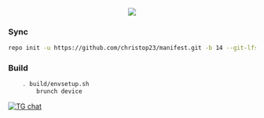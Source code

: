 <p align="center">
  <img src="https://i.imgur.com/32ihEhr.png"/>
</p>

### Sync ###
```bash
repo init -u https://github.com/christop23/manifest.git -b 14 --git-lfs
```

### Build ###
```bash
	. build/envsetup.sh
        brunch device
```

[![TG chat](https://img.shields.io/badge/Support-Telegram-%23e52c5f.svg?style=for-the-badge&logo=telegram&&labelColor=121217)](https://t.me/voltageos)
